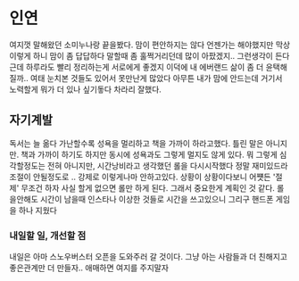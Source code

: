 # 인연

여지껏 말해왔던 소미누나랑 끝을봤다. 맘이 편안하지는 않다 언젠가는 해야했지만 막상 이렇게 하니 맘이 좀 답답하다 말할때 좀 훌쩍거리던데 많이 아팠겠지.. 그런생각이 든다 근데 하루라도 빨리 정리하는게 서로에게 좋겠지 이덕에 내 에버랜드 삶이 좀 더 윤택해질까.. 여태 눈치본 것들도 있어서 못만난게 많았다
아무튼 내가 맘에 안드는데 거기서 노력할게 뭐가 더 있나 싶기돟다 차라리 잘했다. 

## 자기계발

독서는 늘 옮다 가난할수록 성욕을 멀리하고 책을 가까이 하라고했다. 틀린 말은 아니지만. 책과 가까이 하기도 하지만 동시에 성욕과도 그렇게 멀지도 않게 있다. 뭐 그렇게 심각할정도는 전혀 아니지만, 시간낭비라고 생각했던 롤을 다시시작했다 정말 재미있드라 조절이 안될정도로 .. 강제로 이렇게나마 안하고있다.
상황이 상황이다보니 어쩃든 '절제' 무조건 하자 사실 할게 없으면 롤만 하게 된다. 그래서 중요한게 계획인 것 같다. 롤을안해도 시간이 남을때 인스타나 이상한 것들로 시간을 쓰고있으니 그리구 핸드폰 게임을 하나 지웠다 

### 내일할 일, 개선할 점

내일은 아마 스노우버스터 오픈을 도와주러 갈 것이다. 그냥 아는 사람들과 더 친해지고 좋은관계만 더 만들자.. 애매하면 여지를 주지말자